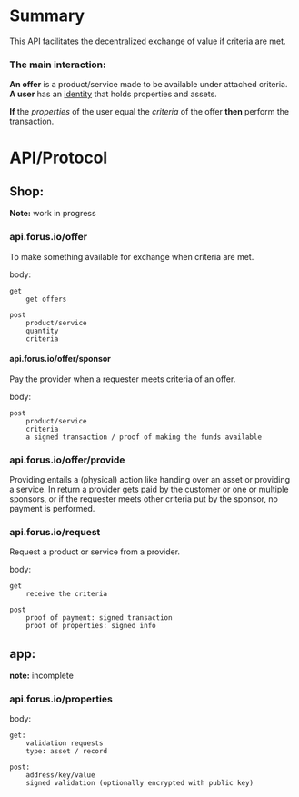# Summary

This API facilitates the decentralized exchange of value if criteria are met.

### The main interaction:
**An offer** is a product/service made to be available under attached criteria.  
**A user** has an [identity](https://github.com/teamforus/concept-identity) that holds properties and assets.

**If** the *properties* of the user equal the *criteria* of the offer **then** perform the transaction.

# API/Protocol

## Shop:
**Note:** work in progress

### api.forus.io/offer
To make something available for exchange when criteria are met.

body:

````
get
	get offers

post
	product/service
	quantity
	criteria
````

#### api.forus.io/offer/sponsor
Pay the provider when a requester meets criteria of an offer.

body:

````
post
	product/service
	criteria
	a signed transaction / proof of making the funds available
````

### api.forus.io/offer/provide
Providing entails a (physical) action like handing over an asset or providing a service. In return a provider gets paid by the customer or one or multiple sponsors, or if the requester meets other criteria put by the sponsor, no payment is performed.

### api.forus.io/request
Request a product or service from a provider.

body:

````
get
	receive the criteria

post
	proof of payment: signed transaction
	proof of properties: signed info
````

## app:
**note:** incomplete

### api.forus.io/properties

body:

````
get: 
	validation requests
	type: asset / record

post:
	address/key/value
	signed validation (optionally encrypted with public key)
````